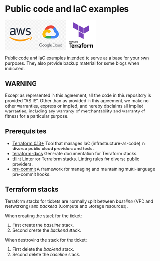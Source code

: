 # Public code and IaC examples
<img src="./assets/aws_logo.jpg" width="100" height="100" alt="AWS"><img src="./assets/gcp_logo.png" width="100" height="100" alt="GCP"><img src="./assets/Terraform_Logo.png" width="100" height="100" alt="Terraform">

Public code and IaC examples intended to serve as a base for your own purposes.
They also provide backup material for some blogs when indicated.

## WARNING
Except as represented in this agreement, all the code in this repository is provided ​“AS IS”. Other than as provided in this agreement, we make no other warranties, express or implied, and hereby disclaims all implied warranties, including any warranty of merchantability and warranty of fitness for a particular purpose.

## Prerequisites
* [Terraform 0.13+](https://developer.hashicorp.com/terraform/downloads) Tool that manages IaC (infrastructure-as-code) in diverse public cloud providers and tools.
* [terraform-docs](https://github.com/terraform-docs/terraform-docs/releases/) Generate documentation for Terraform stacks.
* [tflint](https://github.com/terraform-linters/tflint) Linter for Terraform stacks. Linting rules for diverse public providers.
* [pre-commit](https://pre-commit.com/) A framework for managing and maintaining multi-language pre-commit hooks.


## Terraform stacks
Terraform stacks for tickets are normally split between _baseline_ (VPC and Networking) and _backend_ (Compute and Storage resources).

When creating the stack for the ticket:
1. First create the _baseline_ stack.
2. Second create the _backend_ stack.

When destroying the stack for the ticket:
1. First delete the _backend_ stack.
2. Second delete the _baseline_ stack.

